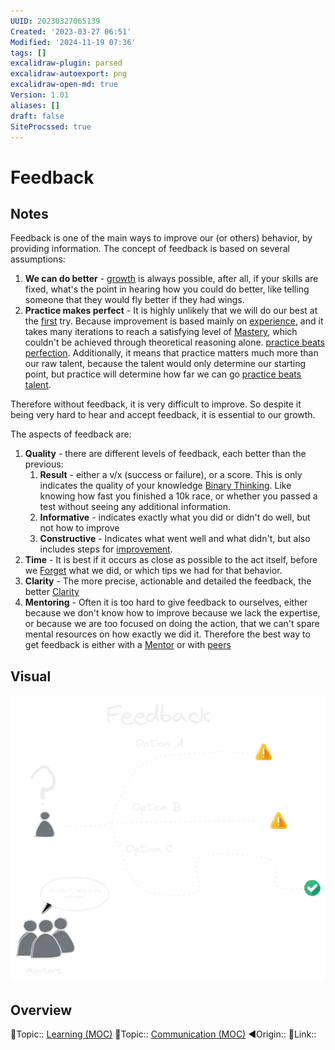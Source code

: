 ```yaml
---
UUID: 20230327065139
Created: '2023-03-27 06:51'
Modified: '2024-11-19 07:36'
tags: []
excalidraw-plugin: parsed
excalidraw-autoexport: png
excalidraw-open-md: true
Version: 1.01
aliases: []
draft: false
SiteProcssed: true
---
```


# Feedback

## Notes

Feedback is one of the main ways to improve our (or others) behavior, by providing information.
The concept of feedback is based on several assumptions:
1. **We can do better** - [growth](/notes/growth-mindset.md) is always possible, after all, if your skills are fixed, what's the point in hearing how you could do better, like telling someone that they would fly better if they had wings.
2. **Practice makes perfect** - It is highly unlikely that we will do our best at the [first](/notes/first-batch-trash.md) try. Because improvement is based mainly on [experience](/notes/learning-by-doing.md), and it takes many iterations to reach a satisfying level of [Mastery](/notes/mastery.md), which couldn't be achieved through theoretical reasoning alone. [practice beats perfection](/notes/practice-beats-perfection.md). Additionally, it means that practice matters much more than our raw talent, because the talent would only determine our starting point, but practice will determine how far we can go [practice beats talent](/notes/practice-beats-talent.md).

Therefore without feedback, it is very difficult to improve. So despite it being very hard to hear and accept feedback, it is essential to our growth.

The aspects of feedback are:
1. **Quality** - there are different levels of feedback, each better than the previous:
	1. **Result** - either a v/x (success or failure), or a score. This is only indicates the quality of your knowledge [Binary Thinking](/notes/binary-thinking.md). Like knowing how fast you finished a 10k race, or whether you passed a test without seeing any additional information.
	2. **Informative** - indicates exactly what you did or didn't do well, but not how to improve
	3. **Constructive** - Indicates what went well and what didn't, but also includes steps for [improvement](/notes/constructive-criticism.md).
2. **Time** - It is best if it occurs as close as possible to the act itself, before we [Forget](/notes/forgetfulness.md) what we did, or which tips we had for that behavior.
3. **Clarity** - The more precise, actionable and detailed the feedback, the better [Clarity](/notes/clarity.md)
4. **Mentoring** - Often it is too hard to give feedback to ourselves, either because we don't know how to improve because we lack the expertise, or because we are too focused on doing the action, that we can't spare mental resources on how exactly we did it. Therefore the best way to get feedback is either with a [Mentor](/notes/mentor.md) or with [peers](/notes/peer-support.md)

## Visual
![Feedback.webp](/notes/feedback.webp)

## Overview
🔼Topic:: [Learning (MOC)](/mocs/learning-moc.md)
🔼Topic:: [Communication (MOC)](/mocs/communication-moc.md)
◀Origin::
🔗Link::

